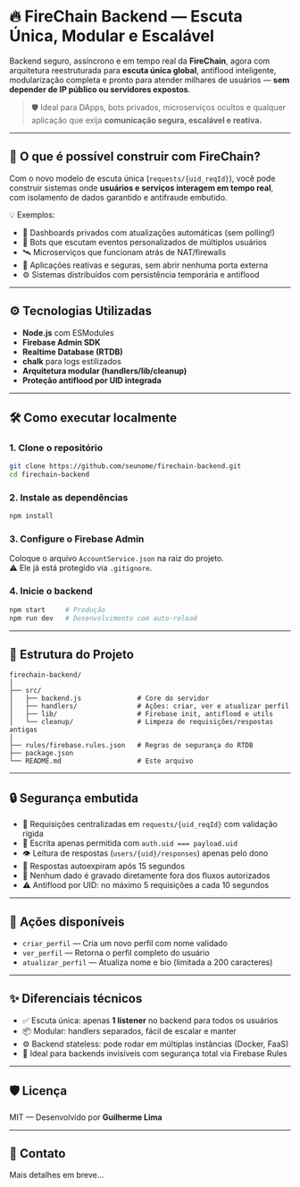# 🔥 FireChain Backend — Escuta Única, Modular e Escalável

Backend seguro, assíncrono e em tempo real da **FireChain**, agora com arquitetura reestruturada para **escuta única global**, antiflood inteligente, modularização completa e pronto para atender milhares de usuários — **sem depender de IP público ou servidores expostos**.

> 🛡️ Ideal para DApps, bots privados, microserviços ocultos e qualquer aplicação que exija **comunicação segura, escalável e reativa.**

---

## 🧠 O que é possível construir com FireChain?

Com o novo modelo de escuta única (`requests/{uid_reqId}`), você pode construir sistemas onde **usuários e serviços interagem em tempo real**, com isolamento de dados garantido e antifraude embutido.

💡 Exemplos:

- 🔐 Dashboards privados com atualizações automáticas (sem polling!)
- 🤖 Bots que escutam eventos personalizados de múltiplos usuários
- 🛰️ Microserviços que funcionam atrás de NAT/firewalls
- 📲 Aplicações reativas e seguras, sem abrir nenhuma porta externa
- ⚙️ Sistemas distribuídos com persistência temporária e antiflood

---

## ⚙️ Tecnologias Utilizadas

- **Node.js** com ESModules
- **Firebase Admin SDK**
- **Realtime Database (RTDB)**
- **chalk** para logs estilizados
- **Arquitetura modular (handlers/lib/cleanup)**
- **Proteção antiflood por UID integrada**

---

## 🛠️ Como executar localmente

### 1. Clone o repositório

```bash
git clone https://github.com/seunome/firechain-backend.git
cd firechain-backend
```

### 2. Instale as dependências

```bash
npm install
```

### 3. Configure o Firebase Admin

Coloque o arquivo `AccountService.json` na raiz do projeto.  
⚠️ Ele já está protegido via `.gitignore`.

### 4. Inicie o backend

```bash
npm start     # Produção
npm run dev   # Desenvolvimento com auto-reload
```

---

## 🧩 Estrutura do Projeto

```
firechain-backend/
│
├── src/
│   ├── backend.js              # Core do servidor
│   ├── handlers/               # Ações: criar, ver e atualizar perfil
│   ├── lib/                    # Firebase init, antiflood e utils
│   └── cleanup/                # Limpeza de requisições/respostas antigas
│
├── rules/firebase.rules.json   # Regras de segurança do RTDB
├── package.json
└── README.md                   # Este arquivo
```

---

## 🔒 Segurança embutida

- 🔐 Requisições centralizadas em `requests/{uid_reqId}` com validação rígida
- 🧼 Escrita apenas permitida com `auth.uid === payload.uid`
- 👁️ Leitura de respostas (`users/{uid}/responses`) apenas pelo dono
- 🔄 Respostas autoexpiram após 15 segundos
- 🚫 Nenhum dado é gravado diretamente fora dos fluxos autorizados
- ⚠️ Antiflood por UID: no máximo 5 requisições a cada 10 segundos

---

## 🧠 Ações disponíveis

- `criar_perfil` — Cria um novo perfil com nome validado
- `ver_perfil` — Retorna o perfil completo do usuário
- `atualizar_perfil` — Atualiza nome e bio (limitada a 200 caracteres)

---

## ✨ Diferenciais técnicos

- ✅ Escuta única: apenas **1 listener** no backend para todos os usuários
- 📦 Modular: handlers separados, fácil de escalar e manter
- ⚙️ Backend stateless: pode rodar em múltiplas instâncias (Docker, FaaS)
- 📡 Ideal para backends invisíveis com segurança total via Firebase Rules

---

## 🛡️ Licença

MIT — Desenvolvido por **Guilherme Lima**

---

## 💬 Contato

Mais detalhes em breve...
